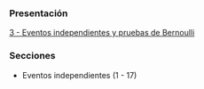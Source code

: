 ### Presentación

[3 - Eventos independientes y pruebas de Bernoulli](https://www.overleaf.com/read/mxsmghsmshmx#5d3a98)

### Secciones
- Eventos independientes (1 - 17)